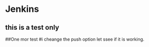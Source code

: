 # Jenkins
## this is a test only 
##One mor test
#i cheange the push option let ssee if it is working.
